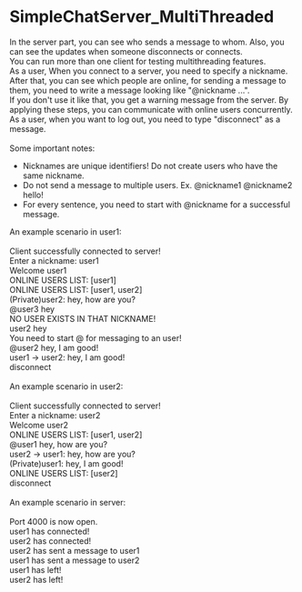 # SimpleChatServer_MultiThreaded

In the server part, you can see who sends a message to whom. Also, you can see the updates when someone disconnects or connects.<br />
You can run more than one client for testing multithreading features. <br />
As a user, When you connect to a server, you need to specify a nickname.<br />
After that, you can see which people are online, for sending a message to them, you need to write a message looking like "@nickname ...".<br />
If you don't use it like that, you get a warning message from the server. By applying these steps, you can communicate with online users concurrently.<br />
As a user, when you want to log out, you need to type "disconnect" as a message.<br />
<br />
Some important notes: <br />
- Nicknames are unique identifiers! Do not create users who have the same nickname.
- Do not send a message to multiple users. Ex. @nickname1 @nickname2 hello!
- For every sentence, you need to start with @nickname for a successful message.


An example scenario in user1:<br />
<br />
Client successfully connected to server!<br />
Enter a nickname: user1<br />
Welcome user1<br />
ONLINE USERS LIST: [user1]<br />
ONLINE USERS LIST: [user1,  user2]<br />
(Private)user2: hey, how are you?<br />
@user3 hey<br />
NO USER EXISTS IN THAT NICKNAME!<br />
user2 hey<br />
You need to start @ for messaging to an user!<br />
@user2 hey, I am good!<br />
user1 -> user2: hey, I am good!<br />
disconnect<br />
<br />
An example scenario in user2:<br />
<br />
Client successfully connected to server!<br />
Enter a nickname: user2<br />
Welcome user2<br />
ONLINE USERS LIST: [user1,  user2]<br />
@user1 hey, how are you?<br />
user2 -> user1: hey, how are you?<br />
(Private)user1: hey, I am good!<br />
ONLINE USERS LIST: [user2]<br />
disconnect<br />
<br />
An example scenario in server:<br />
<br />
Port 4000 is now open.<br />
user1 has connected!<br />
user2 has connected!<br />
user2 has sent a message to user1<br />
user1 has sent a message to user2<br />
user1 has left!<br />
user2 has left!<br />
